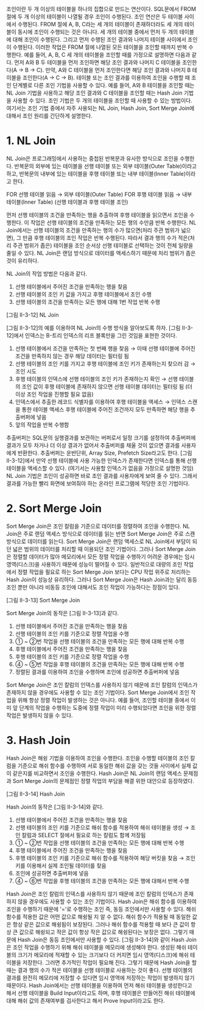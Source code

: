 조인이란 두 개 이상의 테이블을 하나의 집합으로 만드는 연산이다. SQL문에서 FROM 절에 두 개 이상의 테이블이 나열될 경우 조인이 수행된다. 조인 연산은 두 테이블 사이에서 수행된다. FROM 절에 A, B, C라는 세 개의 테이블이 존재하더라도 세 개의 테이블이 동시에 조인이 수행되는 것은 아니다. 세 개의 테이블 중에서 먼저 두 개의 테이블에 대해 조인이 수행된다. 그리고 먼저 수행된 조인 결과와 나머지 테이블 사이에서 조인이 수행된다. 이러한 작업은 FROM 절에 나열된 모든 테이블을 조인할 때까지 반복 수행한다. 예를 들어, A, B, C 세 개의 테이블을 조인할 때를 가정으로 설명하면 다음과 같다. 먼저 A와 B 두 테이블을 먼저 조인하면 해당 조인 결과와 나머지 C 테이블을 조인한다(A → B → C). 만약, A와 C 테이블을 먼저 조인한다면 해당 조인 결과와 나머지 B 테이블을 조인한다(A → C → B). 테이블 또는 조인 결과를 이용하여 조인을 수행할 때 조인 단계별로 다른 조인 기법을 사용할 수 있다. 예를 들어, A와 B 테이블을 조인할 때는 NL Join 기법을 사용하고 해당 조인 결과와 C 테이블을 조인할 때는 Hash Join 기법을 사용할 수 있다. 조인 기법은 두 개의 테이블을 조인할 때 사용할 수 있는 방법이다. 여기서는 조인 기법 중에서 자주 사용되는 NL Join, Hash Join, Sort Merge Join에 대해서 조인 원리를 간단하게 설명한다.

# 1. NL Join

NL Join은 프로그래밍에서 사용하는 중첩된 반복문과 유사한 방식으로 조인을 수행한다. 반복문의 외부에 있는 테이블을 선행 테이블 또는 외부 테이블(Outer Table)이라고 하고, 반복문의 내부에 있는 테이블을 후행 테이블 또는 내부 테이블(Inner Table)이라고 한다.

FOR 선행 테이블 읽음 → 외부 테이블(Outer Table) FOR 후행 테이블 읽음 → 내부 테이블(Inner Table) (선행 테이블과 후행 테이블 조인)

먼저 선행 테이블의 조건을 만족하는 행을 추출하여 후행 테이블을 읽으면서 조인을 수행한다. 이 작업은 선행 테이블의 조건을 만족하는 모든 행의 수만큼 반복 수행한다. NL Join에서는 선행 테이블의 조건을 만족하는 행의 수가 많으면(처리 주관 범위가 넓으면), 그 만큼 후행 테이블의 조인 작업은 반복 수행된다. 따라서 결과 행의 수가 적은(처리 주관 범위가 좁은) 테이블을 조인 순서상 선행 테이블로 선택하는 것이 전체 일량을 줄일 수 있다. NL Join은 랜덤 방식으로 데이터를 액세스하기 때문에 처리 범위가 좁은 것이 유리하다.

NL Join의 작업 방법은 다음과 같다.

1. 선행 테이블에서 주어진 조건을 만족하는 행을 찾음
2. 선행 테이블의 조인 키 값을 가지고 후행 테이블에서 조인 수행
3. 선행 테이블의 조건을 만족하는 모든 행에 대해 1번 작업 반복 수행

[그림 Ⅱ-3-12] NL Join

[그림 Ⅱ-3-12]의 예를 이용하여 NL Join의 수행 방식을 알아보도록 하자. [그림 Ⅱ-3-12]에서 인덱스는 B-트리 인덱스의 리프 블록만을 그린 것임을 표현한 것이다.

1. 선행 테이블에서 조건을 만족하는 첫 번째 행을 찾음 → 이때 선행 테이블에 주어진 조건을 만족하지 않는 경우 해당 데이터는 필터링 됨
2. 선행 테이블의 조인 키를 가지고 후행 테이블에 조인 키가 존재하는지 찾으러 감 → 조인 시도
3. 후행 테이블의 인덱스에 선행 테이블의 조인 키가 존재하는지 확인 → 선행 테이블의 조인 값이 후행 테이블에 존재하지 않으면 선행 테이블 데이터는 필터링 됨 (더 이상 조인 작업을 진행할 필요 없음)
4. 인덱스에서 추출한 레코드 식별자를 이용하여 후행 테이블을 액세스 → 인덱스 스캔을 통한 테이블 액세스 후행 테이블에 주어진 조건까지 모두 만족하면 해당 행을 추출버퍼에 넣음
5. 앞의 작업을 반복 수행함

추출버퍼는 SQL문의 실행결과를 보관하는 버퍼로서 일정 크기를 설정하여 추출버퍼에 결과가 모두 차거나 더 이상 결과가 없어서 추출버퍼를 채울 것이 없으면 결과를 사용자에게 반환한다. 추출버퍼는 운반단위, Array Size, Prefetch Size라고도 한다. [그림 Ⅱ-3-12]에서 만약 선행 테이블에 사용 가능한 인덱스가 존재한다면 인덱스를 통해 선행 테이블을 액세스할 수 있다. (여기서는 사용할 인덱스가 없음을 가정으로 설명한 것임) NL Join 기법은 조인이 성공하면 바로 조인 결과를 사용자에게 보여 줄 수 있다. 그래서 결과를 가능한 빨리 화면에 보여줘야 하는 온라인 프로그램에 적당한 조인 기법이다.

# 2. Sort Merge Join

Sort Merge Join은 조인 칼럼을 기준으로 데이터를 정렬하여 조인을 수행한다. NL Join은 주로 랜덤 액세스 방식으로 데이터를 읽는 반면 Sort Merge Join은 주로 스캔 방식으로 데이터를 읽는다. Sort Merge Join은 랜덤 액세스로 NL Join에서 부담이 되던 넓은 범위의 데이터를 처리할 때 이용되던 조인 기법이다. 그러나 Sort Merge Join은 정렬할 데이터가 많아 메모리에서 모든 정렬 작업을 수행하기 어려운 경우에는 임시 영역(디스크)을 사용하기 때문에 성능이 떨어질 수 있다. 일반적으로 대량의 조인 작업에서 정렬 작업을 필요로 하는 Sort Merge Join 보다는 CPU 작업 위주로 처리하는 Hash Join이 성능상 유리하다. 그러나 Sort Merge Join은 Hash Join과는 달리 동등 조인 뿐만 아니라 비동등 조인에 대해서도 조인 작업이 가능하다는 장점이 있다.

[그림 Ⅱ-3-13] Sort Merge Join

Sort Merge Join의 동작은 [그림 Ⅱ-3-13]과 같다.

1. 선행 테이블에서 주어진 조건을 만족하는 행을 찾음
2. 선행 테이블의 조인 키를 기준으로 정렬 작업을 수행
3. ① ~ ②번 작업을 선행 테이블의 조건을 만족하는 모든 행에 대해 반복 수행
4. 후행 테이블에서 주어진 조건을 만족하는 행을 찾음
5. 후행 테이블의 조인 키를 기준으로 정렬 작업을 수행
6. ④ ~ ⑤번 작업을 후행 테이블의 조건을 만족하는 모든 행에 대해 반복 수행
7. 정렬된 결과를 이용하여 조인을 수행하며 조인에 성공하면 추출버퍼에 넣음

Sort Merge Join은 조인 칼럼의 인덱스를 사용하지 않기 때문에 조인 칼럼의 인덱스가 존재하지 않을 경우에도 사용할 수 있는 조인 기법이다. Sort Merge Join에서 조인 작업을 위해 항상 정렬 작업이 발생하는 것은 아니다. 예를 들어, 조인할 테이블 중에서 이미 앞 단계의 작업을 수행하는 도중에 정렬 작업이 미리 수행되었다면 조인을 위한 정렬 작업은 발생하지 않을 수 있다.

# 3. Hash Join

Hash Join은 해슁 기법을 이용하여 조인을 수행한다. 조인을 수행할 테이블의 조인 칼럼을 기준으로 해쉬 함수를 수행하여 서로 동일한 해쉬 값을 갖는 것들 사이에서 실제 값이 같은지를 비교하면서 조인을 수행한다. Hash Join은 NL Join의 랜덤 액세스 문제점과 Sort Merge Join의 문제점인 정렬 작업의 부담을 해결 위한 대안으로 등장하였다.

[그림 Ⅱ-3-14] Hash Join

Hash Join의 동작은 [그림 Ⅱ-3-14]와 같다.

1. 선행 테이블에서 주어진 조건을 만족하는 행을 찾음
2. 선행 테이블의 조인 키를 기준으로 해쉬 함수를 적용하여 해쉬 테이블을 생성 → 조인 칼럼과 SELECT 절에서 필요로 하는 칼럼도 함께 저장됨
3. ① ~ ②번 작업을 선행 테이블의 조건을 만족하는 모든 행에 대해 반복 수행
4. 후행 테이블에서 주어진 조건을 만족하는 행을 찾음
5. 후행 테이블의 조인 키를 기준으로 해쉬 함수를 적용하여 해당 버킷을 찾음 → 조인 키를 이용해서 실제 조인될 데이터를 찾음
6. 조인에 성공하면 추출버퍼에 넣음
7. ④ ~ ⑥번 작업을 후행 테이블의 조건을 만족하는 모든 행에 대해서 반복 수행

Hash Join은 조인 칼럼의 인덱스를 사용하지 않기 때문에 조인 칼럼의 인덱스가 존재하지 않을 경우에도 사용할 수 있는 조인 기법이다. Hash Join은 해쉬 함수를 이용하여 조인을 수행하기 때문에 '='로 수행하는 조인 즉, 동등 조인에서만 사용할 수 있다. 해쉬 함수를 적용한 값은 어떤 값으로 해슁될 지 알 수 없다. 해쉬 함수가 적용될 때 동일한 값은 항상 같은 값으로 해슁됨이 보장된다. 그러나 해쉬 함수를 적용할 때 보다 큰 값이 항상 큰 값으로 해슁되고 작은 값이 항상 작은 값으로 해슁된다는 보장은 없다. 그렇기 때문에 Hash Join은 동등 조인에서만 사용할 수 있다. [그림 Ⅱ-3-14]와 같이 Hash Join은 조인 작업을 수행하기 위해 해쉬 테이블을 메모리에 생성해야 한다. 생성된 해쉬 테이블의 크기가 메모리에 적재할 수 있는 크기보다 더 커지면 임시 영역(디스크)에 해쉬 테이블을 저장한다. 그러면 추가적인 작업이 필요해 진다. 그렇기 때문에 Hash Join을 할 때는 결과 행의 수가 적은 테이블을 선행 테이블로 사용하는 것이 좋다. 선행 테이블의 결과를 완전히 메모리에 저장할 수 있다면 임시 영역에 저장하는 작업이 발생하지 않기 때문이다. Hash Join에서는 선행 테이블을 이용하여 먼저 해쉬 테이블을 생성한다고 해서 선행 테이블을 Build Input이라고도 하며, 후행 테이블은 만들어진 해쉬 테이블에 대해 해쉬 값의 존재여부를 검사한다고 해서 Prove Input이라고도 한다.
